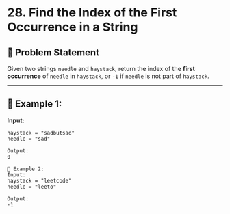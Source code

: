 # 28. Find the Index of the First Occurrence in a String

## 📝 Problem Statement

Given two strings `needle` and `haystack`, return the index of the **first occurrence** of `needle` in `haystack`, or `-1` if `needle` is not part of `haystack`.

---

## 📘 Example 1:

**Input:**

```text
haystack = "sadbutsad"
needle = "sad"

Output:
0

📘 Example 2:
Input:
haystack = "leetcode"
needle = "leeto"

Output:
-1